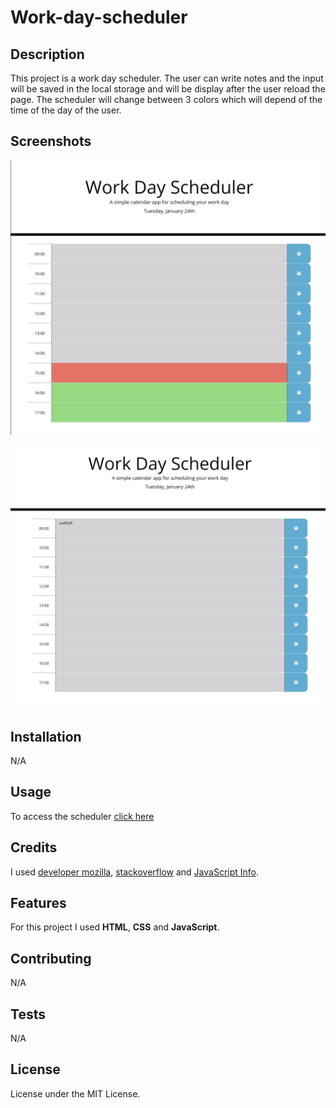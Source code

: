 # Work-day-scheduler

## Description

This project is a work day scheduler. The user can write notes and the input will be saved in the local storage and will be display after the user reload the page. The scheduler will change between 3 colors which will depend of the time of the day of the user.

## Screenshots

![Screenshot of the scheduler](/assets/screenshots/scheduler1.jpg)

![Screenshot of the scheduler](/assets/screenshots/scheduler2.jpg)

## Installation

N/A

## Usage

To access the scheduler [click here]()

## Credits

I used [developer mozilla](https://developer.mozilla.org/en-US/), [stackoverflow](https://stackoverflow.com/) and [JavaScript Info](https://javascript.info/).

## Features

For this project I used **HTML**, **CSS** and **JavaScript**.

## Contributing

N/A

## Tests

N/A

## License

License under the MIT License.